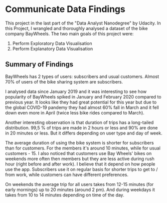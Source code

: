 # Communicate Data Findings
This project in the last part of the "Data Analyst Nanodegree" by Udacity. In this Project, I wrangled and thoroughly analysed a dataset of the bike company BayWheels. The two main goals of this project were:

1. Perform Exploratory Data Visualisation
2. Perform Explanatory Data Visualisation

## Summary of Findings

BayWheels has 2 types of users: subscribers and usual customers. Almost 70% of users of the bike sharing system are subscribers.

I analysed data since January 2019 and it was interesting to see how popularity of BayWheels spiked in January and February 2020 compared to previous year. It looks like they had great potential for this year but due to the global COVID-19 pandemy they had almost 60% fall in March and it fell down even more in April (twice less bike rides compared to March). 

Another interesting observation is that duration of trips has a long-tailed distribution. 99,5 % of trips are made in 2 hours or less and 90% are done in 20 minutes or less. But it differs depending on user type and day of week. 

The average duration of using the bike system is shorter for subscribers than for customers. For the members it's around 10 minutes, while for usual customers - 15. I also noticed that customers use Bay Wheels' bikes on weekends more often then members but they are less active during rush hour (right before and after work). I believe that it depend on how people use the app. Subscribers use it on regular basis for shorter trips to get to / from work, while customers can have different preferences.

On weekends the average trip for all users takes from 12-15 minutes (for early mornings) up to 20 minutes (around 2 pm). And during weekdays it takes from 10 to 14 minutes depending on time of the day. 
